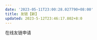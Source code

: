 ```yaml
---
date: '2023-05-11T23:00:28.027790+08:00'
title: 友链【新】
updated: 2023-5-12T23:46:17.802+8:0
---
```

<div id="qexo-friends"></div>
<link rel="stylesheet" href="https://npm.elemecdn.com/qexo-static@1.6.0/hexo/friends.css"/>
<script src="https://npm.elemecdn.com/qexo-static@1.6.0/hexo/friends.js"></script>
在线友链申请
<div id="friends-api"></div>
<script src="https://npm.elemecdn.com/qexo-friends/friends-api.js"></script>
<script>qexo_friend_api("friends-api","https://admin.202271.xyz");</script>
